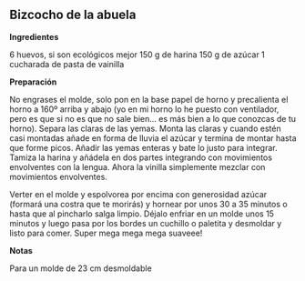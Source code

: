 ## Bizcocho de la abuela

**Ingredientes**

6 huevos, si son ecológicos mejor
150 g de harina
150 g de azúcar
1 cucharada de pasta de vainilla

**Preparación**

No engrases el molde, solo pon en la base papel de horno y precalienta el horno a 160º arriba y abajo (yo en mi horno lo he puesto con ventilador, pero es que si no es que no sale bien... es más bien a lo que conozcas de tu horno). Separa las claras de las yemas. Monta las claras y cuando estén casi montadas añade en forma de lluvia el azúcar y termina de montar hasta que forme picos. Añadir las yemas enteras y bate lo justo para integrar. Tamiza la harina y añádela en dos partes integrando con movimientos envolventes con la lengua. Ahora la vinilla simplemente mezclar con movimientos envolventes.

Verter en el molde y espolvorea por encima con generosidad azúcar (formará una costra que te morirás) y hornear por unos 30 a 35 minutos o hasta que al pincharlo salga limpio. Déjalo enfriar en un molde unos 15 minutos y luego pasa por los bordes un cuchillo o paletita y desmoldar y listo para comer. Super mega mega mega suaveee!

**Notas**

Para un molde de 23 cm desmoldable